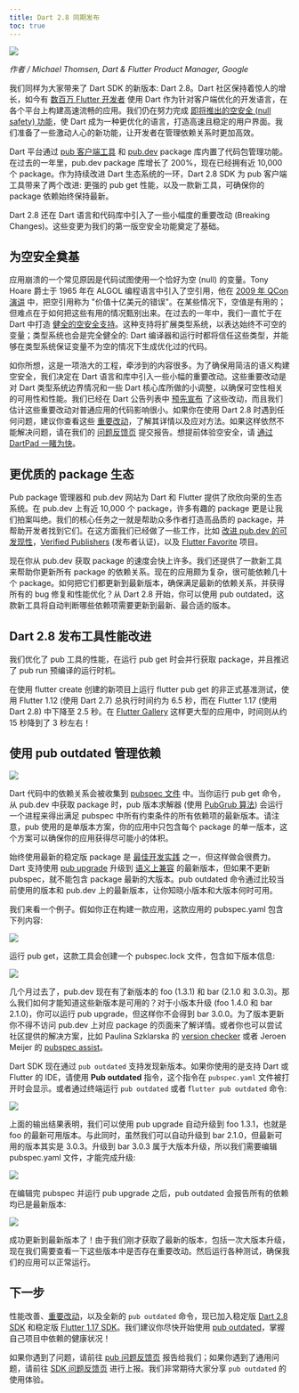 ```yaml
---
title: Dart 2.8 同期发布
toc: true
---
```


![](https://devrel.andfun.cn/devrel/posts/2021/05/w7DjVe.png)

*作者 / Michael Thomsen, Dart & Flutter Product Manager, Google*

我们同样为大家带来了 Dart SDK 的新版本: Dart 2.8。Dart 社区保持着惊人的增长，如今有 [数百万 Flutter 开发者](https://flutter.cn/posts/flutter-spring-2020-update) 使用 Dart 作为针对客户端优化的开发语言，在各个平台上构建高速流畅的应用。我们仍在努力完成 [即将推出的空安全 (null safety) 功能](https://flutter.cn/posts/dart-2-7)，使 Dart 成为一种更优化的语言，打造高速且稳定的用户界面。我们准备了一些激动人心的新功能，让开发者在管理依赖关系时更加高效。

Dart 平台通过 [pub 客户端工具](https://dart.dev/tools/pub/cmd) 和 [pub.dev](https://pub.dev/) package 库内置了代码包管理功能。在过去的一年里，pub.dev package 库增长了 200%，现在已经拥有近 10,000 个 package。作为持续改进 Dart 生态系统的一环，Dart 2.8 SDK 为 pub 客户端工具带来了两个改进: 更强的 pub get 性能，以及一款新工具，可确保你的 package 依赖始终保持最新。

Dart 2.8 还在 Dart 语言和代码库中引入了一些小幅度的重要改动 (Breaking Changes)。这些变更为我们的第一版空安全功能奠定了基础。

## **为空安全奠基**

应用崩溃的一个常见原因是代码试图使用一个恰好为空 (null) 的变量。Tony Hoare 爵士于 1965 年在 ALGOL 编程语言中引入了空引用，他在 [2009 年 QCon 演讲](https://www.infoq.com/presentations/Null-References-The-Billion-Dollar-Mistake-Tony-Hoare/) 中，把空引用称为 "价值十亿美元的错误"。在某些情况下，空值是有用的；但难点在于如何把这些有用的情况甄别出来。在过去的一年中，我们一直忙于在 Dart 中打造 [健全的空安全支持](https://github.com/dart-lang/language/issues/110)。这种支持将扩展类型系统，以表达始终不可空的变量；类型系统也会是完全健全的: Dart 编译器和运行时都将信任这些类型，并能够在类型系统保证变量不为空的情况下生成优化过的代码。

如你所想，这是一项浩大的工程，牵涉到的内容很多。为了确保用简洁的语义构建空安全，我们决定在 Dart 语言和库中引入一些小幅的重要改动。这些重要改动是对 Dart 类型系统边界情况和一些 Dart 核心库所做的小调整，以确保可空性相关的可用性和性能。我们已经在 Dart 公告列表中 [预先宣布](https://groups.google.com/a/dartlang.org/g/announce/c/JwPWiC0jTiU) 了这些改动，而且我们估计这些重要改动对普通应用的代码影响很小。如果你在使用 Dart 2.8 时遇到任何问题，建议你查看这些 [重要改动](https://github.com/dart-lang/sdk/issues/40686)，了解其详情以及应对方法。如果这样依然不能解决问题，请在我们的 [问题反馈页](https://github.com/dart-lang/sdk/issues) 提交报告。想提前体验空安全，请 [通过 DartPad 一睹为快](https://nullsafety.dartpad.cn/53257b6da4cb128dc1e069df64748ed1)。

## **更优质的 package 生态**

Pub package 管理器和 pub.dev 网站为 Dart 和 Flutter 提供了欣欣向荣的生态系统。在 pub.dev 上有近 10,000 个 package，许多有趣的 package 更是让我们拍案叫绝。我们的核心任务之一就是帮助众多作者打造高品质的 package，并帮助开发者找到它们。在这方面我们已经做了一些工作，比如 [改进 pub.dev 的可发现性](https://medium.com/dartlang/improved-discovery-on-the-dart-package-site-9bfe24c3d7d3)，[Verified Publishers](https://medium.com/dartlang/verified-publishers-98f05466558a) (发布者认证)，以及 [Flutter Favorite](https://flutter.dev/docs/development/packages-and-plugins/favorites) 项目。

现在你从 pub.dev 获取 package 的速度会快上许多。我们还提供了一款新工具来帮助你更新所有 package 的依赖关系。现在的应用颇为复杂，很可能依赖几十个 package。如何把它们都更新到最新版本，确保满足最新的依赖关系，并获得所有的 bug 修复和性能优化？从 Dart 2.8 开始，你可以使用 pub outdated，这款新工具将自动判断哪些依赖项需要更新到最新、最合适的版本。

## **Dart 2.8 发布工具性能改进**

我们优化了 pub 工具的性能，在运行 pub get 时会并行获取 package，并且推迟了 pub run 预编译的运行时机。

在使用 flutter create 创建的新项目上运行 flutter pub get 的非正式基准测试，使用 Flutter 1.12 (使用 Dart 2.7) 总执行时间约为 6.5 秒，而在 Flutter 1.17 (使用 Dart 2.8) 中下降至 2.5 秒。在 [Flutter Gallery](https://github.com/flutter/gallery) 这样更大型的应用中，时间则从约 15 秒降到了 3 秒左右！

## **使用 pub outdated 管理依赖**

![](https://devrel.andfun.cn/devrel/posts/2021/05/LpzhUs.gif)

Dart 代码中的依赖关系会被收集到 [pubspec 文件](https://kw-staging-dartlang-2.firebaseapp.com/tools/pub/pubspec) 中。当你运行 pub get 命令，从 pub.dev 中获取 package 时，pub 版本求解器 (使用 [PubGrub 算法](https://medium.com/@nex3/pubgrub-2fb6470504f)) 会运行一个进程来得出满足 pubspec 中所有约束条件的所有依赖项的最新版本。请注意，pub 使用的是单版本方案，你的应用中只包含每个 package 的单一版本，这个方案可以确保你的应用获得尽可能小的体积。

始终使用最新的稳定版 package 是 [最佳开发实践](http://dart.dev/tools/pub/dependencies#best-practices) 之一，但这样做会很费力。Dart 支持使用 [pub upgrade](https://dart.dev/tools/pub/cmd/pub-upgrade) 升级到 [语义上兼容](https://dart.dev/tools/pub/dependencies#version-constraints) 的最新版本，但如果不更新 pubspec，就不能包含 package 最新的大版本。pub outdated 命令通过比较当前使用的版本和 pub.dev 上的最新版本，让你知晓小版本和大版本何时可用。

我们来看一个例子。假如你正在构建一款应用，这款应用的 pubspec.yaml 包含下列内容:

![](https://devrel.andfun.cn/devrel/posts/2021/05/9DxuuV.png)

运行 pub get，这款工具会创建一个 pubspec.lock 文件，包含如下版本信息:

![](https://devrel.andfun.cn/devrel/posts/2021/05/FYXC5g.png)

几个月过去了，pub.dev 现在有了新版本的 foo (1.3.1) 和 bar (2.1.0 和 3.0.3)。那么我们如何才能知道这些新版本是可用的？对于小版本升级 (foo 1.4.0 和 bar 2.1.0)，你可以运行 pub upgrade，但这样你不会得到 bar 3.0.0。为了版本更新你不得不访问 pub.dev 上对应 package 的页面来了解详情。或者你也可以尝试社区提供的解决方案，比如 Paulina Szklarska 的 [version checker](https://plugins.jetbrains.com/plugin/12400-flutter-pub-version-checker) 或者 Jeroen Meijer 的 [pubspec assist](https://marketplace.visualstudio.com/items?itemName=jeroen-meijer.pubspec-assist)。

Dart SDK 现在通过 `pub outdated` 支持发现新版本。如果你使用的是支持 Dart 或 Flutter 的 IDE，请使用 **Pub outdated** 指令，这个指令在 `pubspec.yaml` 文件被打开时会显示。或者通过终端运行 `pub outdated` 或者 f`lutter pub outdated` 命令:

![](https://devrel.andfun.cn/devrel/posts/2021/05/B9BoA1.png)

上面的输出结果表明，我们可以使用 pub upgrade 自动升级到 foo 1.3.1，也就是 foo 的最新可用版本。与此同时，虽然我们可以自动升级到 bar 2.1.0，但最新可用的版本其实是 3.0.3。升级到 bar 3.0.3 属于大版本升级，所以我们需要编辑 pubspec.yaml 文件，才能完成升级:

![](https://devrel.andfun.cn/devrel/posts/2021/05/oGr7Qc.png)

在编辑完 pubspec 并运行 pub upgrade 之后，pub outdated 会报告所有的依赖均已是最新版本:

![](https://devrel.andfun.cn/devrel/posts/2021/05/RwkudP.png)

成功更新到最新版本了！由于我们刚才获取了最新的版本，包括一次大版本升级，现在我们需要查看一下这些版本中是否存在重要改动。然后运行各种测试，确保我们的应用可以正常运行。

## **下一步**

性能改善、[重要改动](https://github.com/dart-lang/sdk/issues/40686)，以及全新的 `pub outdated` 命令，现已加入稳定版 [Dart 2.8 SDK](https://dart.dev/get-dart) 和稳定版 [Flutter 1.17 SDK](https://flutter.dev/docs/get-started/install)。我们建议你尽快开始使用 [pub outdated](https://dart.dev/tools/pub/cmd/pub-outdated)，掌握自己项目中依赖的健康状况！

如果你遇到了问题，请前往 [pub 问题反馈页](https://github.com/dart-lang/pub/issues) 报告给我们；如果你遇到了通用问题，请前往 [SDK 问题反馈页](https://github.com/dart-lang/sdk/issues) 进行上报。我们非常期待大家分享 `pub outdated` 的使用体验。
